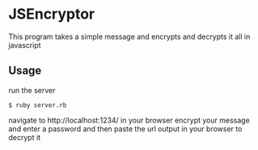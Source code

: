 JSEncryptor
===========

This program takes a simple message and encrypts and decrypts it all in javascript

Usage
------

run the server
```
$ ruby server.rb
```

navigate to http://localhost:1234/ in your browser
encrypt your message and enter a password and then paste the url output in your browser to decrypt it
